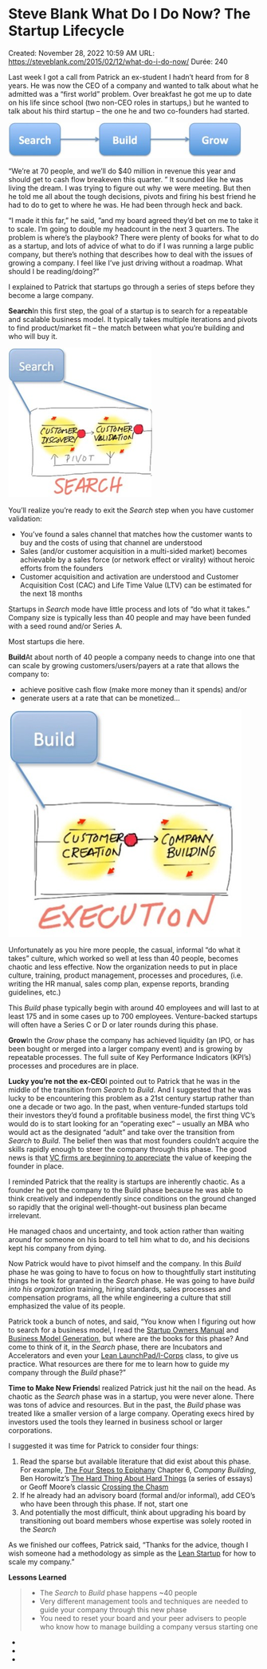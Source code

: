 # Steve Blank What Do I Do Now? The Startup Lifecycle

Created: November 28, 2022 10:59 AM
URL: https://steveblank.com/2015/02/12/what-do-i-do-now/
Durée: 240

Last week I got a call from Patrick an ex-student I hadn’t heard from for 8 years. He was now the CEO of a company and wanted to talk about what he admitted was a “first world” problem. Over breakfast he got me up to date on his life since school (two non-CEO roles in startups,) but he wanted to talk about his third startup – the one he and two co-founders had started.

![Steve%20Blank%20What%20Do%20I%20Do%20Now%20The%20Startup%20Lifecycle%20b19adef7cb9845f9ab4d060370326e1e/search-build-grow.jpg](Steve%20Blank%20What%20Do%20I%20Do%20Now%20The%20Startup%20Lifecycle%20b19adef7cb9845f9ab4d060370326e1e/search-build-grow.jpg)

“We’re at 70 people, and we’ll do $40 million in revenue this year and should get to cash flow breakeven this quarter. ” It sounded like he was living the dream. I was trying to figure out why we were meeting. But then he told me all about the tough decisions, pivots and firing his best friend he had to do to get to where he was. He had been through heck and back.

“I made it this far,” he said, ”and my board agreed they’d bet on me to take it to scale. I’m going to double my headcount in the next 3 quarters. The problem is where’s the playbook? There were plenty of books for what to do as a startup, and lots of advice of what to do if I was running a large public company, but there’s nothing that describes how to deal with the issues of growing a company. I feel like I’ve just driving without a roadmap. What should I be reading/doing?”

I explained to Patrick that startups go through a series of steps before they become a large company.

**Search**In this first step, the goal of a startup is to search for a repeatable and scalable business model. It typically takes multiple iterations and pivots to find product/market fit – the match between what you’re building and who will buy it.

![Steve%20Blank%20What%20Do%20I%20Do%20Now%20The%20Startup%20Lifecycle%20b19adef7cb9845f9ab4d060370326e1e/search.jpg](Steve%20Blank%20What%20Do%20I%20Do%20Now%20The%20Startup%20Lifecycle%20b19adef7cb9845f9ab4d060370326e1e/search.jpg)

You’ll realize you’re ready to exit the *Search* step when you have customer validation:

- You’ve found a sales channel that matches how the customer wants to buy and the costs of using that channel are understood
- Sales (and/or customer acquisition in a multi-sided market) becomes achievable by a sales force (or network effect or virality) without heroic efforts from the founders
- Customer acquisition and activation are understood and Customer Acquisition Cost (CAC) and Life Time Value (LTV) can be estimated for the next 18 months

Startups in *Search* mode have little process and lots of “do what it takes.” Company size is typically less than 40 people and may have been funded with a seed round and/or Series A.

Most startups die here.

**Build**At about north of 40 people a company needs to change into one that can scale by growing customers/users/payers at a rate that allows the company to:

- achieve positive cash flow (make more money than it spends) and/or
- generate users at a rate that can be monetized…

![Steve%20Blank%20What%20Do%20I%20Do%20Now%20The%20Startup%20Lifecycle%20b19adef7cb9845f9ab4d060370326e1e/build.jpg](Steve%20Blank%20What%20Do%20I%20Do%20Now%20The%20Startup%20Lifecycle%20b19adef7cb9845f9ab4d060370326e1e/build.jpg)

Unfortunately as you hire more people, the casual, informal “do what it takes” culture, which worked so well at less than 40 people, becomes chaotic and less effective. Now the organization needs to put in place culture, training, product management, processes and procedures, (i.e. writing the HR manual, sales comp plan, expense reports, branding guidelines, etc.)

This *Build* phase typically begin with around 40 employees and will last to at least 175 and in some cases up to 700 employees. Venture-backed startups will often have a Series C or D or later rounds during this phase.

**Grow**In the *Grow* phase the company has achieved liquidity (an IPO, or has been bought or merged into a larger company event) and is growing by repeatable processes. The full suite of Key Performance Indicators (KPI’s) processes and procedures are in place.

**Lucky you’re not the ex-CEO**I pointed out to Patrick that he was in the middle of the transition from *Search* to *Build*. And I suggested that he was lucky to be encountering this problem as a 21st century startup rather than one a decade or two ago. In the past, when venture-funded startups told their investors they’d found a profitable business model, the first thing VC’s would do is to start looking for an “operating exec” – usually an MBA who would act as the designated “adult” and take over the transition from *Search* to *Build*. The belief then was that most founders couldn’t acquire the skills rapidly enough to steer the company through this phase. The good news is that [VC firms are beginning to appreciate](http://a16z.com/) the value of keeping the founder in place.

I reminded Patrick that the reality is startups are inherently chaotic. As a founder he got the company to the Build phase because he was able to think creatively and independently since conditions on the ground changed so rapidly that the original well-thought-out business plan became irrelevant.

He managed chaos and uncertainty, and took action rather than waiting around for someone on his board to tell him what to do, and his decisions kept his company from dying.

Now Patrick would have to pivot himself and the company. In this *Build* phase he was going to have to focus on how to thoughtfully start instituting things he took for granted in the *Search* phase. He was going to have *build into his organization* training, hiring standards, sales processes and compensation programs, all the while engineering a culture that still emphasized the value of its people.

Patrick took a bunch of notes, and said, “You know when I figuring out how to search for a business model, I read the [Startup Owners Manual](http://www.amazon.com/gp/product/0984999302/ref=as_li_tf_tl?ie=UTF8&camp=1789&creative=9325&creativeASIN=0984999302&linkCode=as2&tag=wwwsteveblank-20) and [Business Model Generation](http://www.amazon.com/gp/product/0470876417?ie=UTF8&tag=wwwsteveblank-20&linkCode=as2&camp=1789&creative=9325&creativeASIN=0470876417), but where are the books for this phase? And come to think of it, in the *Search* phase, there are Incubators and Accelerators and even your [Lean LaunchPad/I-Corps](http://steveblank.com/category/nsf-national-science-foundation/) class, to give us practice. What resources are there for me to learn how to guide my company through the *Build* phase?”

**Time to Make New Friends**I realized Patrick just hit the nail on the head. As chaotic as the *Search* phase was in a startup, you were never alone. There was tons of advice and resources. But in the past, the *Build* phase was treated like a smaller version of a large company. Operating execs hired by investors used the tools they learned in business school or larger corporations.

I suggested it was time for Patrick to consider four things:

1. Read the sparse but available literature that did exist about this phase. For example, [The Four Steps to Epiphany](http://www.amazon.com/gp/product/0989200507/ref=as_li_tf_tl?ie=UTF8&camp=1789&creative=9325&creativeASIN=0989200507&linkCode=as2&tag=wwwsteveblank-20) Chapter 6, *Company Building*, Ben Horowitz’s [The Hard Thing About Hard Things](http://www.amazon.com/gp/product/0062273205/ref=as_li_tl?ie=UTF8&camp=1789&creative=9325&creativeASIN=0062273205&linkCode=as2&tag=wwwsteveblank-20&linkId=KYWF4Y65PKCUI4O6) (a series of essays) or Geoff Moore’s classic [Crossing the Chasm](http://www.amazon.com/gp/product/0062292986/ref=as_li_tl?ie=UTF8&camp=1789&creative=9325&creativeASIN=0062292986&linkCode=as2&tag=wwwsteveblank-20&linkId=OABYX3BYINAM6TRY)
2. If he already had an advisory board (formal and/or informal), add CEO’s who have been through this phase. If not, start one
3. And potentially the most difficult, think about upgrading his board by transitioning out board members whose expertise was solely rooted in the *Search*

As we finished our coffees, Patrick said, “Thanks for the advice, though I wish someone had a methodology as simple as the [Lean Startup](https://hbr.org/2013/05/why-the-lean-start-up-changes-everything/ar/1) for how to scale my company.”

**Lessons Learned**

> 
> 
> - The *Search* to *Build* phase happens ~40 people
> - Very different management tools and techniques are needed to guide your company through this new phase
> - You need to reset your board and your peer advisers to people who know how to manage building a company versus starting one
- 
- 
-